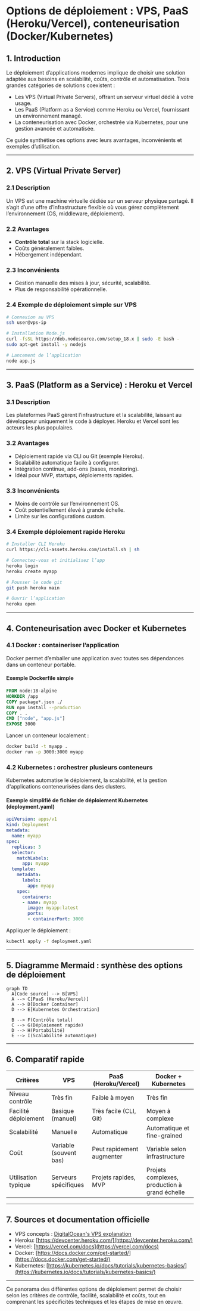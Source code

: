 # Options de déploiement : VPS, PaaS (Heroku/Vercel), conteneurisation (Docker/Kubernetes)

## 1. Introduction

Le déploiement d’applications modernes implique de choisir une solution adaptée aux besoins en scalabilité, coûts, contrôle et automatisation. Trois grandes catégories de solutions coexistent : 

- Les VPS (Virtual Private Servers), offrant un serveur virtuel dédié à votre usage.
- Les PaaS (Platform as a Service) comme Heroku ou Vercel, fournissant un environnement managé.
- La conteneurisation avec Docker, orchestrée via Kubernetes, pour une gestion avancée et automatisée.

Ce guide synthétise ces options avec leurs avantages, inconvénients et exemples d’utilisation.

---

## 2. VPS (Virtual Private Server)

### 2.1 Description

Un VPS est une machine virtuelle dédiée sur un serveur physique partagé. Il s’agit d’une offre d’infrastructure flexible où vous gérez complètement l’environnement (OS, middleware, déploiement).

### 2.2 Avantages

- **Contrôle total** sur la stack logicielle.
- Coûts généralement faibles.
- Hébergement indépendant.

### 2.3 Inconvénients

- Gestion manuelle des mises à jour, sécurité, scalabilité.
- Plus de responsabilité opérationnelle.

### 2.4 Exemple de déploiement simple sur VPS

```bash
# Connexion au VPS
ssh user@vps-ip

# Installation Node.js
curl -fsSL https://deb.nodesource.com/setup_18.x | sudo -E bash -
sudo apt-get install -y nodejs

# Lancement de l’application
node app.js
```

---

## 3. PaaS (Platform as a Service) : Heroku et Vercel

### 3.1 Description

Les plateformes PaaS gèrent l’infrastructure et la scalabilité, laissant au développeur uniquement le code à déployer. Heroku et Vercel sont les acteurs les plus populaires.

### 3.2 Avantages

- Déploiement rapide via CLI ou Git (exemple Heroku).
- Scalabilité automatique facile à configurer.
- Intégration continue, add-ons (bases, monitoring).
- Idéal pour MVP, startups, déploiements rapides.

### 3.3 Inconvénients

- Moins de contrôle sur l’environnement OS.
- Coût potentiellement élevé à grande échelle.
- Limite sur les configurations custom.

### 3.4 Exemple déploiement rapide Heroku

```bash
# Installer CLI Heroku
curl https://cli-assets.heroku.com/install.sh | sh

# Connectez-vous et initialisez l’app
heroku login
heroku create myapp

# Pousser le code git
git push heroku main

# Ouvrir l’application
heroku open
```

---

## 4. Conteneurisation avec Docker et Kubernetes

### 4.1 Docker : containeriser l’application

Docker permet d’emballer une application avec toutes ses dépendances dans un conteneur portable.

#### Exemple Dockerfile simple

```dockerfile
FROM node:18-alpine
WORKDIR /app
COPY package*.json ./
RUN npm install --production
COPY . .
CMD ["node", "app.js"]
EXPOSE 3000
```

Lancer un conteneur localement :

```bash
docker build -t myapp .
docker run -p 3000:3000 myapp
```

### 4.2 Kubernetes : orchestrer plusieurs conteneurs

Kubernetes automatise le déploiement, la scalabilité, et la gestion d'applications conteneurisées dans des clusters.

#### Exemple simplifié de fichier de déploiement Kubernetes (deployment.yaml)

```yaml
apiVersion: apps/v1
kind: Deployment
metadata:
  name: myapp
spec:
  replicas: 3
  selector:
    matchLabels:
      app: myapp
  template:
    metadata:
      labels:
        app: myapp
    spec:
      containers:
      - name: myapp
        image: myapp:latest
        ports:
        - containerPort: 3000
```

Appliquer le déploiement :

```bash
kubectl apply -f deployment.yaml
```

---

## 5. Diagramme Mermaid : synthèse des options de déploiement

```mermaid
graph TD
  A[Code source] --> B[VPS]
  A --> C[PaaS (Heroku/Vercel)]
  A --> D[Docker Container]
  D --> E[Kubernetes Orchestration]

  B --> F(Contrôle total)
  C --> G(Déploiement rapide)
  D --> H(Portabilité)
  E --> I(Scalabilité automatique)
```

---

## 6. Comparatif rapide

| Critères           | VPS                    | PaaS (Heroku/Vercel)                   | Docker + Kubernetes                    |
|--------------------|------------------------|---------------------------------------|--------------------------------------|
| Niveau contrôle    | Très fin               | Faible à moyen                         | Très fin                             |
| Facilité déploiement| Basique (manuel)       | Très facile (CLI, Git)                  | Moyen à complexe                     |
| Scalabilité         | Manuelle               | Automatique                            | Automatique et fine-grained          |
| Coût                | Variable (souvent bas) | Peut rapidement augmenter              | Variable selon infrastructure        |
| Utilisation typique | Serveurs spécifiques   | Projets rapides, MVP                   | Projets complexes, production à grand échelle |

---

## 7. Sources et documentation officielle

- VPS concepts : [DigitalOcean's VPS explanation](https://www.digitalocean.com/community/tutorials/initial-server-setup-with-ubuntu-20-04)  
- Heroku: [https://devcenter.heroku.com/](https://devcenter.heroku.com/)  
- Vercel: [https://vercel.com/docs](https://vercel.com/docs)  
- Docker: [https://docs.docker.com/get-started/](https://docs.docker.com/get-started/)  
- Kubernetes: [https://kubernetes.io/docs/tutorials/kubernetes-basics/](https://kubernetes.io/docs/tutorials/kubernetes-basics/)  

---

Ce panorama des différentes options de déploiement permet de choisir selon les critères de contrôle, facilité, scalabilité et coûts, tout en comprenant les spécificités techniques et les étapes de mise en œuvre.